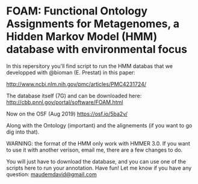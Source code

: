 # FOAM: Functional Ontology Assignments for Metagenomes, a Hidden Markov Model (HMM) database with environmental focus

In this repersitory you'll find script to run the HMM databas that we developped with @bioman (E. Prestat) in this paper: 

http://www.ncbi.nlm.nih.gov/pmc/articles/PMC4231724/

The database itself (7G) and can be downloaded here: http://cbb.pnnl.gov/portal/software/FOAM.html 

Now on the OSF (Aug 2019) https://osf.io/5ba2v/

Along with the Ontology (important) and the alignements (if you want to go dig into that). 

WARNING: the format of the HMM only work with HMMER 3.0. If you want to use it with another verison, email me, there are a few changes to do. 
 
You will just have to download the database, and you can use one of the scripts here to run your annotation. Have fun! Let me know if you have any question: maudemdavid@gmail.com
